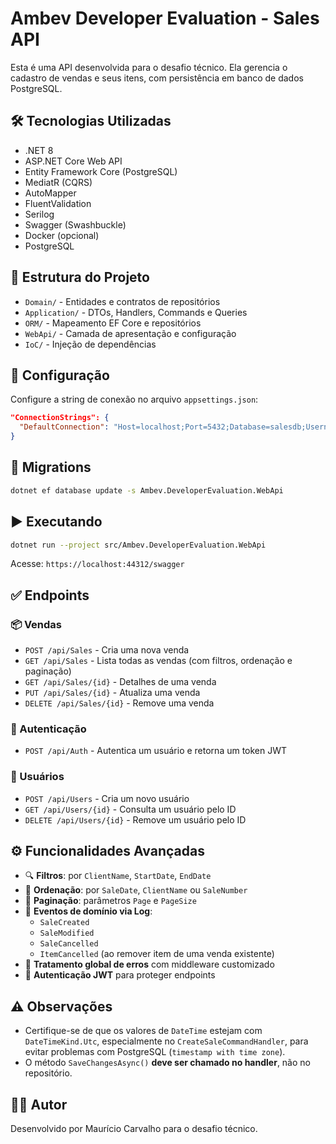 
# Ambev Developer Evaluation - Sales API

Esta é uma API desenvolvida para o desafio técnico. Ela gerencia o cadastro de vendas e seus itens, com persistência em banco de dados PostgreSQL.

## 🛠️ Tecnologias Utilizadas

- .NET 8
- ASP.NET Core Web API
- Entity Framework Core (PostgreSQL)
- MediatR (CQRS)
- AutoMapper
- FluentValidation
- Serilog
- Swagger (Swashbuckle)
- Docker (opcional)
- PostgreSQL

## 📁 Estrutura do Projeto

- `Domain/` - Entidades e contratos de repositórios
- `Application/` - DTOs, Handlers, Commands e Queries
- `ORM/` - Mapeamento EF Core e repositórios
- `WebApi/` - Camada de apresentação e configuração
- `IoC/` - Injeção de dependências

## 🔧 Configuração

Configure a string de conexão no arquivo `appsettings.json`:

```json
"ConnectionStrings": {
  "DefaultConnection": "Host=localhost;Port=5432;Database=salesdb;Username=postgres;Password=suasenha"
}
```

## 🐘 Migrations

```bash
dotnet ef database update -s Ambev.DeveloperEvaluation.WebApi
```

## ▶️ Executando

```bash
dotnet run --project src/Ambev.DeveloperEvaluation.WebApi
```

Acesse: `https://localhost:44312/swagger`

## ✅ Endpoints

### 📦 Vendas

- `POST /api/Sales` - Cria uma nova venda
- `GET /api/Sales` - Lista todas as vendas (com filtros, ordenação e paginação)
- `GET /api/Sales/{id}` - Detalhes de uma venda
- `PUT /api/Sales/{id}` - Atualiza uma venda
- `DELETE /api/Sales/{id}` - Remove uma venda

### 🔐 Autenticação

- `POST /api/Auth` - Autentica um usuário e retorna um token JWT

### 👤 Usuários

- `POST /api/Users` - Cria um novo usuário
- `GET /api/Users/{id}` - Consulta um usuário pelo ID
- `DELETE /api/Users/{id}` - Remove um usuário pelo ID

## ⚙️ Funcionalidades Avançadas

- 🔍 **Filtros**: por `ClientName`, `StartDate`, `EndDate`
- 🧭 **Ordenação**: por `SaleDate`, `ClientName` ou `SaleNumber`
- 📄 **Paginação**: parâmetros `Page` e `PageSize`
- 🧾 **Eventos de domínio via Log**:
  - `SaleCreated`
  - `SaleModified`
  - `SaleCancelled`
  - `ItemCancelled` (ao remover item de uma venda existente)
- 🚫 **Tratamento global de erros** com middleware customizado
- 🔐 **Autenticação JWT** para proteger endpoints

## ⚠️ Observações

- Certifique-se de que os valores de `DateTime` estejam com `DateTimeKind.Utc`, especialmente no `CreateSaleCommandHandler`, para evitar problemas com PostgreSQL (`timestamp with time zone`).
- O método `SaveChangesAsync()` **deve ser chamado no handler**, não no repositório.

## 👨‍💻 Autor

Desenvolvido por Maurício Carvalho para o desafio técnico.
